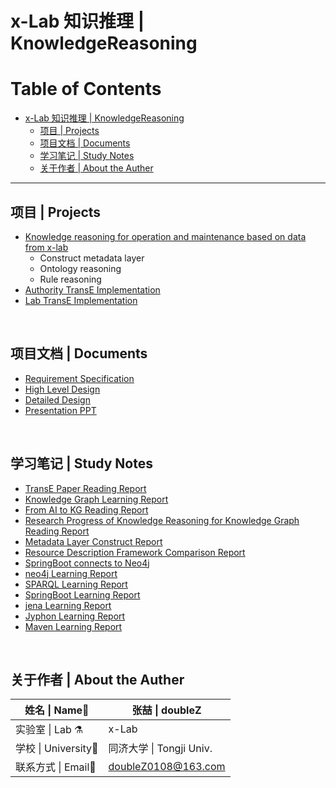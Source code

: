 # x-Lab 知识推理 | KnowledgeReasoning

Table of Contents
=================

   * [x-Lab 知识推理 | KnowledgeReasoning](#x-lab-知识推理--knowledgereasoning)
     * [项目 | Projects](#项目--projects)
     * [项目文档 | Documents](#项目文档--documents)
     * [学习笔记 | Study Notes](#学习笔记--study-notes)
     * [关于作者 | About the Auther](#关于作者--about-the-auther)

------

## 项目 | Projects

- [Knowledge reasoning for operation and maintenance based on data from x-lab](https://github.com/doubleZ0108/xLab-KnowledgeReasoning/tree/master/2019-XLab-KnowledgeReasoning)
  - Construct metadata layer
  - Ontology reasoning
  - Rule reasoning
- [Authority TransE Implementation](https://github.com/doubleZ0108/xLab-KnowledgeReasoning/tree/master/2019-XLab-TransEImplementation-Authority)
- [Lab TransE Implementation](https://github.com/doubleZ0108/xLab-KnowledgeReasoning/tree/master/2019-XLab-TransEImplementation-Lab)

<br/>

## 项目文档 | Documents

- [Requirement Specification](https://github.com/doubleZ0108/xLab-KnowledgeReasoning/blob/master/doc/Requirement%20Specification.pdf)
- [High Level Design](https://github.com/doubleZ0108/xLab-KnowledgeReasoning/blob/master/doc/High%20Level%20Design.pdf)
- [Detailed Design](https://github.com/doubleZ0108/xLab-KnowledgeReasoning/blob/master/doc/Detailed%20Design.pdf)
- [Presentation PPT](https://github.com/doubleZ0108/xLab-KnowledgeReasoning/blob/master/ppt/%E7%9F%A5%E8%AF%86%E6%8E%A8%E7%90%86_%E6%9C%9F%E6%9C%AB%E7%AD%94%E8%BE%A9.pptx)

<br/>

## 学习笔记 | Study Notes

- [TransE Paper Reading Report](https://github.com/doubleZ0108/xLab-KnowledgeReasoning/blob/master/2019-XLab-TransEImplementation-Lab/doc/algorithm.md)
- [Knowledge Graph Learning Report](https://github.com/doubleZ0108/xLab-KnowledgeReasoning/blob/master/Study%20Notes/%E7%9F%A5%E8%AF%86%E5%9B%BE%E8%B0%B1%E4%BB%8B%E7%BB%8D.pdf)
- [From AI to KG Reading Report](https://github.com/doubleZ0108/xLab-KnowledgeReasoning/blob/master/Study%20Notes/%E4%BB%8E%E4%BA%BA%E5%B7%A5%E6%99%BA%E8%83%BD%E5%88%B0%E7%9F%A5%E8%AF%86%E5%9B%BE%E8%B0%B1.pdf)
- [Research Progress of Knowledge Reasoning for Knowledge Graph Reading Report](https://github.com/doubleZ0108/xLab-KnowledgeReasoning/blob/master/Study%20Notes/%E9%9D%A2%E5%90%91%E7%9F%A5%E8%AF%86%E5%9B%BE%E8%B0%B1%E7%9A%84%E7%9F%A5%E8%AF%86%E6%8E%A8%E7%90%86%E7%A0%94%E7%A9%B6%E8%BF%9B%E5%B1%95%E9%98%85%E8%AF%BB.pdf)
- [Metadata Layer Construct Report](https://github.com/doubleZ0108/xLab-KnowledgeReasoning/blob/master/Study%20Notes/%E5%85%83%E6%95%B0%E6%8D%AE%E5%B1%82%E6%9E%84%E5%BB%BA.pdf)
- [Resource Description Framework Comparison Report](https://github.com/doubleZ0108/xLab-KnowledgeReasoning/blob/master/Study%20Notes/%E8%B5%84%E6%BA%90%E6%8F%8F%E8%BF%B0%E6%A1%86%E6%9E%B6%E5%AF%B9%E6%AF%94.pdf)
- [SpringBoot connects to Neo4j](https://github.com/doubleZ0108/xLab-KnowledgeReasoning/blob/master/Study%20Notes/SpringBoot%E8%BF%9E%E6%8E%A5Neo4j.pdf)
- [neo4j Learning Report](https://github.com/doubleZ0108/xLab-KnowledgeReasoning/blob/master/Study%20Notes/neo4j%E5%AD%A6%E4%B9%A0.pdf)
- [SPARQL Learning Report](https://github.com/doubleZ0108/xLab-KnowledgeReasoning/blob/master/Study%20Notes/SPARQL%E5%AD%A6%E4%B9%A0.pdf)
- [SpringBoot Learning Report](https://github.com/doubleZ0108/xLab-KnowledgeReasoning/blob/master/Study%20Notes/SpringBoot%E5%AD%A6%E4%B9%A0.pdf)
- [jena Learning Report](https://github.com/doubleZ0108/xLab-KnowledgeReasoning/blob/master/Study%20Notes/jena%E6%9E%84%E5%BB%BA%E7%9F%A5%E8%AF%86%E5%9B%BE%E8%B0%B1.pdf)
- [Jyphon Learning Report](https://github.com/doubleZ0108/xLab-KnowledgeReasoning/blob/master/Study%20Notes/jython%E5%AD%A6%E4%B9%A0.pdf)
- [Maven Learning Report](https://github.com/doubleZ0108/xLab-KnowledgeReasoning/blob/master/Study%20Notes/Maven%E5%AD%A6%E4%B9%A0.pdf)

<br/>

## 关于作者 | About the Auther

| 姓名 \| Name:bust_in_silhouette: | 张喆 \| doubleZ          |
| -------------------------------- | ------------------------ |
| 实验室 \| Lab :alembic:          | x-Lab                    |
| 学校 \| University:school:       | 同济大学 \| Tongji Univ. |
| 联系方式 \| Email:email:         | doubleZ0108@163.com      |
